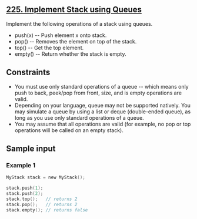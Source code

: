 ## [225. Implement Stack using Queues](https://leetcode.com/problems/implement-stack-using-queues/)
 Implement the following operations of a stack using queues.

 - push(x) -- Push element x onto stack.
 - pop() -- Removes the element on top of the stack.
 - top() -- Get the top element.
 - empty() -- Return whether the stack is empty.

## Constraints
 - You must use only standard operations of a queue -- which means only push to back, peek/pop from front, size, and is empty operations are valid.
 - Depending on your language, queue may not be supported natively. You may simulate a queue by using a list or deque (double-ended queue), as long as you use only standard operations of a queue.
 - You may assume that all operations are valid (for example, no pop or top operations will be called on an empty stack).

 ## Sample input
 ### Example 1
 ```c
 MyStack stack = new MyStack();

 stack.push(1);
 stack.push(2);  
 stack.top();   // returns 2
 stack.pop();   // returns 2
 stack.empty(); // returns false
 ```